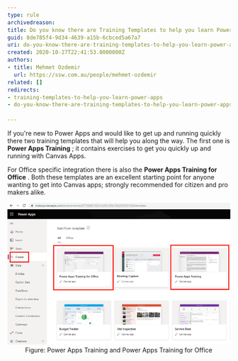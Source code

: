 ```yaml
---
type: rule
archivedreason: 
title: Do you know there are Training Templates to help you learn Power Apps (Canvas)?
guid: 8de785f4-9d34-4639-a15b-6cbced5a67a7
uri: do-you-know-there-are-training-templates-to-help-you-learn-power-apps-canvas
created: 2020-10-27T22:41:53.0000000Z
authors:
- title: Mehmet Ozdemir
  url: https://ssw.com.au/people/mehmet-ozdemir
related: []
redirects:
- training-templates-to-help-you-learn-power-apps
- do-you-know-there-are-training-templates-to-help-you-learn-power-apps-(canvas)

---
```


If you're new to Power Apps and would like to get up and running quickly there two training templates that will help you along the way. The first one is  **Power Apps Training** ; it contains exercises to get you quickly up and running with Canvas Apps.

For Office specific integration there is also the  **Power Apps Training for Office** . Both these templates are an excellent starting point for anyone wanting to get into Canvas apps; strongly recommended for citizen and pro makers alike.

<!--endintro-->
<dl class="image"><dt><img src="power-apps-training.png" alt="power-apps-training.png" style="width:750px;"></dt><dd>Figure: Power Apps Training and Power Apps Training for Office <br></dd></dl>
